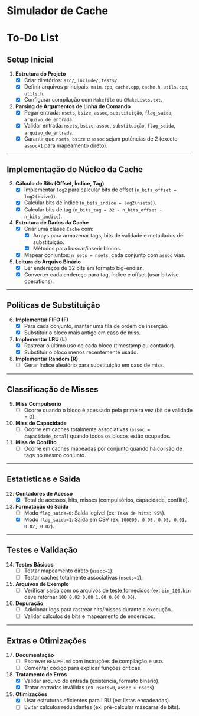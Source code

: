 # Simulador de Cache
# To-Do List

## **Setup Inicial**
1. **Estrutura do Projeto**
   - [X] Criar diretórios: `src/`, `include/`, `tests/`.
   - [X] Definir arquivos principais: `main.cpp`, `cache.cpp`, `cache.h`, `utils.cpp`, `utils.h`.
   - [X] Configurar compilação com `Makefile` ou `CMakeLists.txt`.

2. **Parsing de Argumentos de Linha de Comando**
   - [X] Pegar entrada: `nsets`, `bsize`, `assoc`, `substituição`, `flag_saida`, `arquivo_de_entrada`.
   - [X] Validar entrada: `nsets`, `bsize`, `assoc`, `substituição`, `flag_saida`, `arquivo_de_entrada`.
   - [X] Garantir que `nsets`, `bsize` e `assoc` sejam potências de 2 (exceto `assoc=1` para mapeamento direto).

---

## **Implementação do Núcleo da Cache**
3. **Cálculo de Bits (Offset, Índice, Tag)**
   - [X] Implementar `log2` para calcular bits de offset (`n_bits_offset = log2(bsize)`).
   - [X] Calcular bits de índice (`n_bits_indice = log2(nsets)`).
   - [X] Calcular bits de tag (`n_bits_tag = 32 - n_bits_offset - n_bits_indice`).

4. **Estrutura de Dados da Cache**
   - [X] Criar uma classe `Cache` com:
     - [X] Arrays para armazenar tags, bits de validade e metadados de substituição.
     - [X] Métodos para buscar/inserir blocos.
   - [X] Mapear conjuntos: `n_sets = nsets`, cada conjunto com `assoc` vias.

5. **Leitura do Arquivo Binário**
   - [X] Ler endereços de 32 bits em formato big-endian.
   - [X] Converter cada endereço para tag, índice e offset (usar bitwise operations).

---

## **Políticas de Substituição**
6. **Implementar FIFO (F)**
   - [X] Para cada conjunto, manter uma fila de ordem de inserção.
   - [X] Substituir o bloco mais antigo em caso de miss.

7. **Implementar LRU (L)**
   - [X] Rastrear o último uso de cada bloco (timestamp ou contador).
   - [X] Substituir o bloco menos recentemente usado.

8. **Implementar Random (R)**
   - [ ] Gerar índice aleatório para substituição em caso de miss.

---

## **Classificação de Misses**
9. **Miss Compulsório**
   - [ ] Ocorre quando o bloco é acessado pela primeira vez (bit de validade = 0).

10. **Miss de Capacidade**
    - [ ] Ocorre em caches totalmente associativas (`assoc = capacidade_total`) quando todos os blocos estão ocupados.

11. **Miss de Conflito**
    - [ ] Ocorre em caches mapeadas por conjunto quando há colisão de tags no mesmo conjunto.

---

## **Estatísticas e Saída**
12. **Contadores de Acesso**
    - [X] Total de acessos, hits, misses (compulsórios, capacidade, conflito).

13. **Formatação de Saída**
    - [ ] Modo `flag_saida=0`: Saída legível (ex: `Taxa de hits: 95%`).
    - [X] Modo `flag_saida=1`: Saída em CSV (ex: `100000, 0.95, 0.05, 0.01, 0.02, 0.02`).

---

## **Testes e Validação**
14. **Testes Básicos**
    - [ ] Testar mapeamento direto (`assoc=1`).
    - [ ] Testar caches totalmente associativas (`nsets=1`).

15. **Arquivos de Exemplo**
    - [ ] Verificar saída com os arquivos de teste fornecidos (ex: `bin_100.bin` deve retornar `100 0.92 0.08 1.00 0.00 0.00`).

16. **Depuração**
    - [ ] Adicionar logs para rastrear hits/misses durante a execução.
    - [ ] Validar cálculos de bits e mapeamento de endereços.

---

## **Extras e Otimizações**
17. **Documentação**
    - [ ] Escrever `README.md` com instruções de compilação e uso.
    - [ ] Comentar código para explicar funções críticas.

18. **Tratamento de Erros**
    - [X] Validar arquivo de entrada (existência, formato binário).
    - [X] Tratar entradas inválidas (ex: `nsets=0`, `assoc > nsets`).

19. **Otimizações**
    - [X] Usar estruturas eficientes para LRU (ex: listas encadeadas).
    - [ ] Evitar cálculos redundantes (ex: pré-calcular máscaras de bits).
